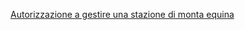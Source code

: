 [Autorizzazione a gestire una stazione di monta equina]({{site.baseurl}}/schede/autstazionemontaequina/index.html)
